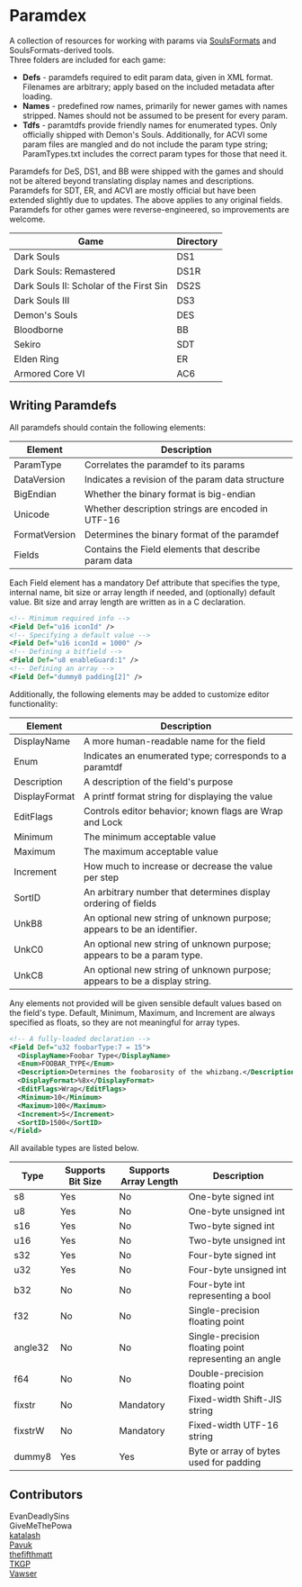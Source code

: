 # Paramdex
A collection of resources for working with params via [SoulsFormats](https://github.com/JKAnderson/SoulsFormats) and SoulsFormats-derived tools.  
Three folders are included for each game:  
* **Defs** - paramdefs required to edit param data, given in XML format. Filenames are arbitrary; apply based on the included metadata after loading.
* **Names** - predefined row names, primarily for newer games with names stripped. Names should not be assumed to be present for every param.
* **Tdfs** - paramtdfs provide friendly names for enumerated types. Only officially shipped with Demon's Souls.
Additionally, for ACVI some param files are mangled and do not include the param type string; ParamTypes.txt includes the correct param types for those that need it.  

Paramdefs for DeS, DS1, and BB were shipped with the games and should not be altered beyond translating display names and descriptions.  
Paramdefs for SDT, ER, and ACVI are mostly official but have been extended slightly due to updates. The above applies to any original fields.  
Paramdefs for other games were reverse-engineered, so improvements are welcome.  

Game | Directory
-----|----------
Dark Souls | DS1
Dark Souls: Remastered | DS1R
Dark Souls II: Scholar of the First Sin | DS2S
Dark Souls III | DS3
Demon's Souls | DES
Bloodborne | BB
Sekiro | SDT
Elden Ring | ER
Armored Core VI | AC6

## Writing Paramdefs
All paramdefs should contain the following elements:  

Element | Description
--------|------------
ParamType | Correlates the paramdef to its params
DataVersion | Indicates a revision of the param data structure
BigEndian | Whether the binary format is big-endian
Unicode | Whether description strings are encoded in UTF-16
FormatVersion | Determines the binary format of the paramdef
Fields | Contains the Field elements that describe param data

Each Field element has a mandatory Def attribute that specifies the type, internal name, bit size or array length if needed, and (optionally) default value. Bit size and array length are written as in a C declaration.  
```xml
<!-- Minimum required info -->
<Field Def="u16 iconId" />
<!-- Specifying a default value -->
<Field Def="u16 iconId = 1000" />
<!-- Defining a bitfield -->
<Field Def="u8 enableGuard:1" />
<!-- Defining an array -->
<Field Def="dummy8 padding[2]" />
```
Additionally, the following elements may be added to customize editor functionality:  

Element | Description
--------|------------
DisplayName | A more human-readable name for the field
Enum | Indicates an enumerated type; corresponds to a paramtdf
Description | A description of the field's purpose
DisplayFormat | A printf format string for displaying the value
EditFlags | Controls editor behavior; known flags are Wrap and Lock
Minimum | The minimum acceptable value
Maximum | The maximum acceptable value
Increment | How much to increase or decrease the value per step
SortID | An arbitrary number that determines display ordering of fields
UnkB8 | An optional new string of unknown purpose; appears to be an identifier.
UnkC0 | An optional new string of unknown purpose; appears to be a param type.
UnkC8 | An optional new string of unknown purpose; appears to be a display string.

Any elements not provided will be given sensible default values based on the field's type. Default, Minimum, Maximum, and Increment are always specified as floats, so they are not meaningful for array types.  
```xml
<!-- A fully-loaded declaration -->
<Field Def="u32 foobarType:7 = 15">
  <DisplayName>Foobar Type</DisplayName>
  <Enum>FOOBAR_TYPE</Enum>
  <Description>Determines the foobarosity of the whizbang.</Description>
  <DisplayFormat>%8x</DisplayFormat>
  <EditFlags>Wrap</EditFlags>
  <Minimum>10</Minimum>
  <Maximum>100</Maximum>
  <Increment>5</Increment>
  <SortID>1500</SortID>
</Field>
```
All available types are listed below.  

Type | Supports Bit Size | Supports Array Length | Description
-----|-------------------|-----------------------|------------
s8 | Yes | No | One-byte signed int
u8 | Yes | No | One-byte unsigned int
s16 | Yes | No | Two-byte signed int
u16 | Yes | No | Two-byte unsigned int
s32 | Yes | No | Four-byte signed int
u32 | Yes | No | Four-byte unsigned int
b32 | No | No | Four-byte int representing a bool
f32 | No | No | Single-precision floating point
angle32 | No | No | Single-precision floating point representing an angle
f64 | No | No | Double-precision floating point
fixstr | No | Mandatory | Fixed-width Shift-JIS string
fixstrW | No | Mandatory | Fixed-width UTF-16 string
dummy8 | Yes | Yes | Byte or array of bytes used for padding

## Contributors
EvanDeadlySins  
GiveMeThePowa  
[katalash](https://github.com/katalash)  
[Pavuk](https://github.com/JohrnaJohrna)  
[thefifthmatt](https://github.com/thefifthmatt)  
[TKGP](https://github.com/JKAnderson)  
[Vawser](https://github.com/vawser)  
